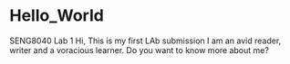 # Hello_World
SENG8040 Lab 1
Hi, This is my first LAb submission
I am an avid reader, writer and a voracious learner.
Do you want to know more about me?
